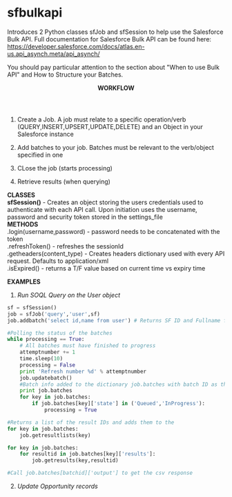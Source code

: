 # sfbulkapi
Introduces 2 Python classes sfJob and sfSession to help use the Salesforce Bulk API.
Full documentation for Salesforce Bulk API can be found here: https://developer.salesforce.com/docs/atlas.en-us.api_asynch.meta/api_asynch/

You should pay particular attention to the section about "When to use Bulk API" and How to Structure your Batches.

<header><b>WORKFLOW</b></header>

1) Create a Job. A job must relate to a specific operation/verb (QUERY,INSERT,UPSERT,UPDATE,DELETE) and an Object in your Salesforce instance

2) Add batches to your job. Batches must be relevant to the verb/object specified in one

3) CLose the job (starts processing)

4) Retrieve results (when querying)

<b>CLASSES</b><br>
<b>sfSession()</b> - Creates an object storing the users credentials used to authenticate with each API call. Upon initiation uses the username, password and security token stored in the settings_file <br>
<b>METHODS</b><br>
.login(username,password) - password needs to be concatenated with the token<br>
.refreshToken() - refreshes the sessionId<br>
.getheaders(content_type) - Creates headers dictionary used with every API request. Defaults to application/xml<br>
.isExpired() - returns a T/F value based on current time vs expiry time<br>


<b>EXAMPLES</b> <br>
1) <i>Run SOQL Query on the User object </i>

```python
sf = sfSession()
job = sfJob('query','user',sf)
job.addbatch('select id,name from user') # Returns SF ID and Fullname for all users

#Polling the status of the batches
while processing == True:
	# All batches must have finished to progress
	attemptnumber += 1
	time.sleep(10)
	processing = False
	print 'Refresh number %d' % attemptnumber
	job.updatebatch()
	#Batch info added to the dictionary job.batches with batch ID as the key
	print job.batches 
	for key in job.batches:
		if job.batches[key]['state'] in ('Queued','InProgress'):
			processing = True

#Returns a list of the result IDs and adds them to the
for key in job.batches:
	job.getresultlists(key)

for key in job.batches:
	for resultid in job.batches[key]['results']:
		job.getresults(key,resultid)

#Call job.batches[batchid]['output'] to get the csv response


```

2) <i>Update Opportunity records </i>

